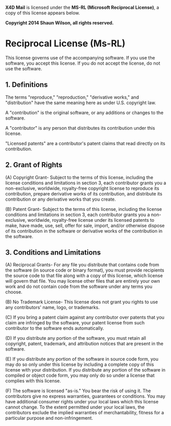  **X4D Mail** is licensed under the **MS-RL (Microsoft Reciprocal License)**, a copy of this license appears below.

**Copyright 2014 Shaun Wilson, all rights reserved.**

# Reciprocal License (Ms-RL)

This license governs use of the accompanying software. 
If you use the software, you accept this license. 
If you do not accept the license, do not use the software.

## 1. Definitions

The terms "reproduce," "reproduction," "derivative works," and "distribution" have the same meaning here as under U.S. copyright law.

A "contribution" is the original software, or any additions or changes to the software.

A "contributor" is any person that distributes its contribution under this license.

"Licensed patents" are a contributor's patent claims that read directly on its contribution.

## 2. Grant of Rights

(A) Copyright Grant- Subject to the terms of this license, including the license conditions and limitations in section 3, each contributor grants you a non-exclusive, worldwide, royalty-free copyright license to reproduce its contribution, prepare derivative works of its contribution, and distribute its contribution or any derivative works that you create.

(B) Patent Grant- Subject to the terms of this license, including the license conditions and limitations in section 3, each contributor grants you a non-exclusive, worldwide, royalty-free license under its licensed patents to make, have made, use, sell, offer for sale, import, and/or otherwise dispose of its contribution in the software or derivative works of the contribution in the software.

## 3. Conditions and Limitations

(A) Reciprocal Grants- For any file you distribute that contains code from the software (in source code or binary format), you must provide recipients the source code to that file along with a copy of this license, which license will govern that file. You may license other files that are entirely your own work and do not contain code from the software under any terms you choose.

(B) No Trademark License- This license does not grant you rights to use any contributors' name, logo, or trademarks.

(C) If you bring a patent claim against any contributor over patents that you claim are infringed by the software, your patent license from such contributor to the software ends automatically.

(D) If you distribute any portion of the software, you must retain all copyright, patent, trademark, and attribution notices that are present in the software.

(E) If you distribute any portion of the software in source code form, you may do so only under this license by including a complete copy of this license with your distribution. If you distribute any portion of the software in compiled or object code form, you may only do so under a license that complies with this license.

(F) The software is licensed "as-is." You bear the risk of using it. The contributors give no express warranties, guarantees or conditions. You may have additional consumer rights under your local laws which this license cannot change. To the extent permitted under your local laws, the contributors exclude the implied warranties of merchantability, fitness for a particular purpose and non-infringement.


